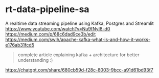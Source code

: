 # rt-data-pipeline-sa
A realtime data streaming pipeline using Kafka, Postgres and Streamlit  
https://www.youtube.com/watch?v=Nu9fNyI8-d0  
https://medium.com/p/68c6dad9ce3b/edit  
https://medium.com/swlh/apache-kafka-what-is-and-how-it-works-e176ab31fcd5
>complete article explaining kafka + architecture for better understanding :)  

https://chatgpt.com/share/680cb59d-f28c-8003-9bcc-a91d61bd93f7
